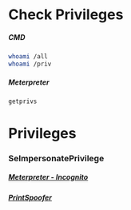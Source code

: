 # Check Privileges
##### CMD
```bash
whoami /all
whoami /priv
```
##### Meterpreter
```bash
getprivs
```

# Privileges
### SeImpersonatePrivilege
##### [Meterpreter - Incognito](../../Tools/Metasploit/README.md#Escalate-with-Incognito)
##### [PrintSpoofer](https://www.hackingarticles.in/windows-privilege-escalation-seimpersonateprivilege/)